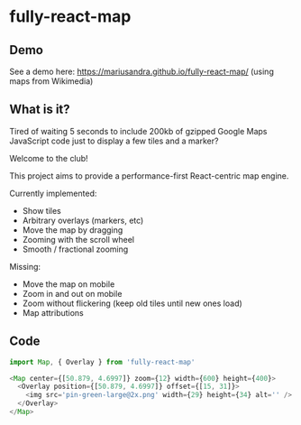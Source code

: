 # fully-react-map

## Demo

See a demo here: https://mariusandra.github.io/fully-react-map/ (using maps from Wikimedia)

## What is it?

Tired of waiting 5 seconds to include 200kb of gzipped Google Maps JavaScript code just to display a few tiles and a marker?

Welcome to the club!

This project aims to provide a performance-first React-centric map engine.

Currently implemented:

- Show tiles
- Arbitrary overlays (markers, etc)
- Move the map by dragging
- Zooming with the scroll wheel
- Smooth / fractional zooming

Missing:

- Move the map on mobile
- Zoom in and out on mobile
- Zoom without flickering (keep old tiles until new ones load)
- Map attributions

## Code

```js
import Map, { Overlay } from 'fully-react-map'

<Map center={[50.879, 4.6997]} zoom={12} width={600} height={400}>
  <Overlay position={[50.879, 4.6997]} offset={[15, 31]}>
    <img src='pin-green-large@2x.png' width={29} height={34} alt='' />
  </Overlay>
</Map>
```
